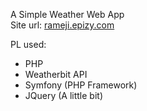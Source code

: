 A Simple Weather Web App  
Site url: [rameji.epizy.com](http://rameji.epizy.com)

PL used:
  * PHP
  * Weatherbit API
  * Symfony (PHP Framework)
  * JQuery (A little bit)
